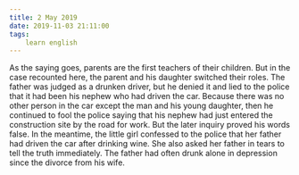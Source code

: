 ```yaml
---
title: 2 May 2019
date: 2019-11-03 21:11:00
tags:
    learn english
---
```

As the saying goes, parents are the first
teachers of their children. But in the case recounted here, the parent and his
daughter switched their roles. The father was judged as a drunken driver, but
he denied it and lied to the police that it had been his nephew who had driven
the car. Because there was no other person in the car except the man and his
young daughter, then he continued to fool the police saying that his nephew had
just entered the construction site by the road for work. But the later inquiry
proved his words false. In the meantime, the little girl confessed to the police
that her father had driven the car after drinking wine. She also asked her
father in tears to tell the truth immediately. The father had often drunk alone
in depression since the divorce from his wife. 